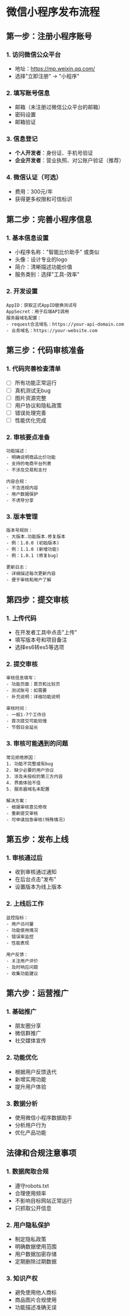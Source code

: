 # 微信小程序发布流程

## 第一步：注册小程序账号

### 1. 访问微信公众平台
- 地址：https://mp.weixin.qq.com/
- 选择"立即注册" -> "小程序"

### 2. 填写账号信息
- 邮箱（未注册过微信公众平台的邮箱）
- 密码设置
- 邮箱验证

### 3. 信息登记
- **个人开发者**：身份证、手机号验证
- **企业开发者**：营业执照、对公账户验证（推荐）

### 4. 微信认证（可选）
- 费用：300元/年
- 获得更多权限和可信标识

## 第二步：完善小程序信息

### 1. 基本信息设置
- 小程序名称："智能比价助手" 或类似
- 头像：设计专业的logo
- 简介：清晰描述功能价值
- 服务类别：选择"工具-效率"

### 2. 开发设置
```
AppID：获取正式AppID替换测试号
AppSecret：用于后端API调用
服务器域名配置：
- request合法域名：https://your-api-domain.com
- 业务域名：https://your-website.com
```

## 第三步：代码审核准备

### 1. 代码完善检查清单
- [ ] 所有功能正常运行
- [ ] 真机测试无bug
- [ ] 图片资源完整
- [ ] 用户协议和隐私政策
- [ ] 错误处理完善
- [ ] 性能优化完成

### 2. 审核要点准备
```
功能描述：
- 明确说明商品比价功能
- 支持的电商平台列表
- 不涉及交易和支付

内容合规：
- 不含违规内容
- 用户数据保护
- 不诱导分享
```

### 3. 版本管理
```
版本号规则：
- 大版本.功能版本.修复版本
- 例：1.0.0 (初始版本)
- 例：1.1.0 (新增功能)
- 例：1.0.1 (修复bug)

更新日志：
- 详细描述每次更新内容
- 便于审核和用户了解
```

## 第四步：提交审核

### 1. 上传代码
- 在开发者工具中点击"上传"
- 填写版本号和项目备注
- 选择es6转es5等选项

### 2. 提交审核
```
审核信息填写：
- 功能页面：首页和比较页
- 测试账号：如需要
- 补充说明：详细功能说明

审核时间：
- 一般1-7个工作日
- 首次提交可能较慢
- 节假日会延长
```

### 3. 审核可能遇到的问题
```
常见拒绝原因：
1. 功能不完整或有bug
2. 缺少必要的用户协议
3. 涉及未授权的第三方内容
4. 界面体验不佳
5. 服务器域名未配置

解决方案：
- 根据审核意见修改
- 重新提交审核
- 可申请加急审核(特殊情况)
```

## 第五步：发布上线

### 1. 审核通过后
- 收到审核通过通知
- 在后台点击"发布"
- 设置版本为线上版本

### 2. 上线后工作
```
监控指标：
- 用户访问量
- 功能使用情况  
- 错误率监控
- 性能表现

用户反馈：
- 关注用户评价
- 及时响应问题
- 收集功能建议
```

## 第六步：运营推广

### 1. 基础推广
- 朋友圈分享
- 微信群推广
- 社交媒体宣传

### 2. 功能优化
- 根据用户反馈迭代
- 新增实用功能
- 提升用户体验

### 3. 数据分析
- 使用微信小程序数据助手
- 分析用户行为
- 优化产品功能

## 法律和合规注意事项

### 1. 数据爬取合规
- 遵守robots.txt
- 合理使用频率
- 不影响目标网站正常运行
- 只抓取公开信息

### 2. 用户隐私保护
- 制定隐私政策
- 明确数据使用范围
- 用户数据加密存储
- 定期删除过期数据

### 3. 知识产权
- 避免使用他人商标
- 商品图片合规使用
- 功能描述准确无误